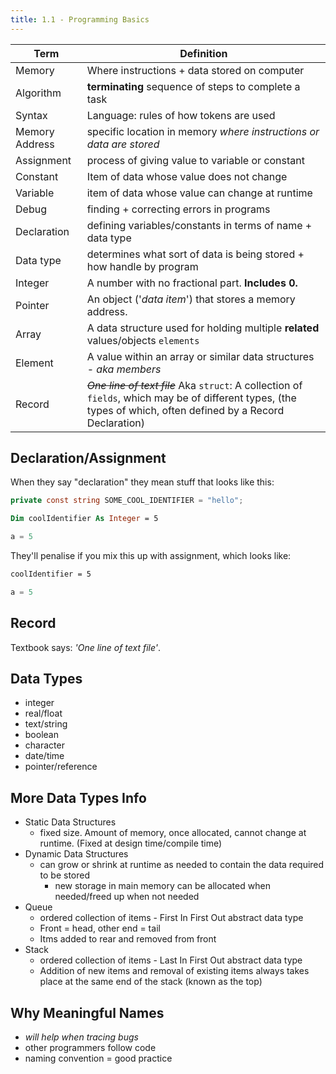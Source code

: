 ```yaml
---
title: 1.1 - Programming Basics
---
```


| Term           | Definition                                                   |
| -------------- | ------------------------------------------------------------ |
| Memory         | Where instructions + data stored on computer                 |
| Algorithm      | **terminating** sequence of steps to complete a task         |
| Syntax         | Language: rules of how tokens are used                       |
| Memory Address | specific location in memory _where instructions or data are stored_ |
| Assignment | process of giving value to variable or constant |
| Constant | Item of data whose value does not change |
| Variable | item of data whose value can change at runtime |
| Debug | finding + correcting errors in programs |
| Declaration | defining variables/constants in terms of name + data type |
| Data type | determines what sort of data is being stored + how handle by program |
| Integer | A number with no fractional part. **Includes 0.**|
| Pointer | An object ('_data item_') that stores a memory address. |
| Array   | A data structure used for holding multiple **related** values/objects `elements` |
| Element | A value within an array or similar data structures - *aka members* |
| Record  | ~~*One line of text file*~~ Aka `struct`: A collection of `fields`, which may be of different types, (the types of which, often defined by a Record Declaration) |

## Declaration/Assignment

When they say "declaration" they mean stuff that looks like this:

```csharp
private const string SOME_COOL_IDENTIFIER = "hello";
```

```vb
Dim coolIdentifier As Integer = 5
```

```python
a = 5
```

They'll penalise if you mix this up with assignment, which looks like:

```vb
coolIdentifier = 5
```

```python
a = 5
```

## Record

Textbook says: _'One line of text file'_.

## Data Types

- integer
- real/float
- text/string
- boolean
- character
- date/time
- pointer/reference

## More Data Types Info

- Static Data Structures
  - fixed size. Amount of memory, once allocated, cannot change at runtime. (Fixed at design time/compile time)
- Dynamic Data Structures
  - can grow or shrink at runtime as needed to contain the data required to be stored
    - new storage in main memory can be allocated when needed/freed up when not needed
- Queue
  - ordered collection of items - First In First Out abstract data type
  - Front = head, other end = tail
  - Itms added to rear and removed from front
- Stack
  - ordered collection of items - Last In First Out abstract data type
  - Addition of new items and removal of existing items always takes place at the same end of the stack (known as the top)

## Why Meaningful Names

- _will help when tracing bugs_
- other programmers follow code
- naming convention = good practice

